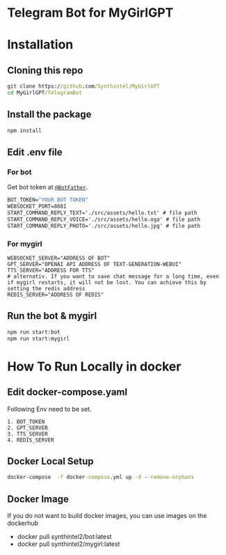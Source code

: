 # Telegram Bot for MyGirlGPT
# Installation

## Cloning this repo
```cmd
git clone https://github.com/Synthintel/MyGirlGPT
cd MyGirlGPT/TelegramBot
```

## Install the package

```cmd
npm install
```
## Edit .env file
### For bot
Get bot token at [`@BotFather`](http://t.me/BotFather).
```cmd
BOT_TOKEN="YOUR BOT TOKEN"
WEBSOCKET_PORT=8081
START_COMMAND_REPLY_TEXT='./src/assets/hello.txt' # file path
START_COMMAND_REPLY_VOICE='./src/assets/hello.oga' # file path
START_COMMAND_REPLY_PHOTO='./src/assets/hello.jpg' # file path
```
### For mygirl
```
WEBSOCKET_SERVER="ADDRESS OF BOT"
GPT_SERVER="OPENAI API ADDRESS OF TEXT-GENERATION-WEBUI"
TTS_SERVER="ADDRESS FOR TTS"
# alternativ. If you want to save chat message for a long time, even if mygirl restarts, it will not be lost. You can achieve this by setting the redis address
REDIS_SERVER="ADDRESS OF REDIS"
```

## Run the bot & mygirl

```cmd
npm run start:bot
npm run start:mygirl
```
# How To Run Locally in docker
## Edit docker-compose.yaml
Following Env need to be set.
```
1. BOT_TOKEN
2. GPT_SERVER
3. TTS_SERVER
4. REDIS_SERVER
```
## Docker Local Setup
```cmd
docker-compose  -f docker-compose.yml up -d --remove-orphans
```

## Docker Image
If you do not want to build docker images, you can use images on the dockerhub
- docker pull synthintel2/bot:latest
- docker pull synthintel2/mygirl:latest
